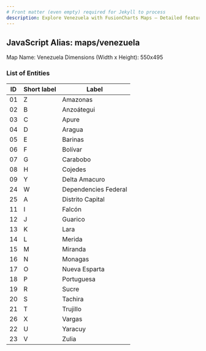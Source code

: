 ```yaml
---
# Front matter (even empty) required for Jekyll to process
description: Explore Venezuela with FusionCharts Maps – Detailed features for seamless integration. Try now & enhance your data visualization today! 
---
```


## JavaScript Alias: maps/venezuela

Map Name: Venezuela
Dimensions (Width x Height): 550x495





### List of Entities

ID | Short label | Label
---|---|---|
01|Z|Amazonas
02|B|Anzoátegui
03|C|Apure
04|D|Aragua
05|E|Barinas
06|F|Bolívar
07|G|Carabobo
08|H|Cojedes
09|Y|Delta Amacuro
24|W|Dependencies Federal
25|A|Distrito Capital
11|I|Falcón
12|J|Guarico
13|K|Lara
14|L|Merida
15|M|Miranda
16|N|Monagas
17|O|Nueva Esparta
18|P|Portuguesa
19|R|Sucre
20|S|Tachira
21|T|Trujillo
26|X|Vargas
22|U|Yaracuy
23|V|Zulia

